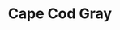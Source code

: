 ---
language: id
layout: product-item
title: Cape Cod Gray
description: Description in &amp; Cape Cod Gray
keyword: keyword in Cape Cod Gray
image: /images/LEDGE-STONE-Cape-Cod-Gray.jpg
sub-title: Cape Cod Gray
article-1: Height &#58; 6″<br>Length &#58; 24″ <br>Thickness &#58; 3/8″<br>Panel &#58; Interlocking with 2″ random pieces <br>Horizontal &#58; 2″ x Random<br>Vertical &#58; 2″ x 2″ x Random<br>Color &#58; Battic based with grayish seashells
title-right: Cape Cod Gray
article-right: Cape Cod Gray
title-2: Cape Cod Gray
article-2: Cape Cod Gray
article-3: Cape Cod Gray
alt-slide1: Cape Cod Gray
alt-slide2: Cape Cod Gray
alt-slide3: Cape Cod Gray
slide1: /images/LEDGE-STONE-Cape-Cod-Gray.jpg
slide2: /images/LEDGE-STONE-Cape-Cod-Gray.jpg
slide3: /images/LEDGE-STONE-Cape-Cod-Gray.jpg
---